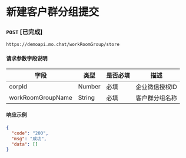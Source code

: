 # 新建客户群分组提交
### `POST`  [已完成]
```
https://demoapi.mo.chat/workRoomGroup/store
```

#### 请求参数字段说明

| 字段  | 类型 | 是否必填 | 描述|
| ------------- | ------------- | ------------------ | ------------------ |
| corpId  | Number  | 必填 | 企业微信授权ID |
| workRoomGroupName  | String  | 必填 | 客户群分组名称 |


#### 响应示例

```json
{
  "code": "200",
  "msg": "成功",
  "data": []
}
```